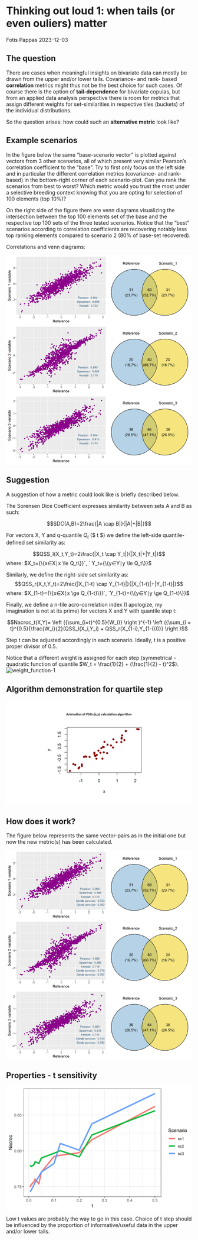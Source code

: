 Thinking out loud 1: when tails (or even ouliers) matter
================
Fotis Pappas
2023-12-03

## The question

There are cases when meaningful insights on bivariate data can mostly be
drawn from the upper and/or lower tails. Covariance- and rank- based
**correlation** metrics might thus not be the best choice for such
cases. Of course there is the option of **tail-dependence** for
bivariate copulas, but from an applied data analysis perspective there
is room for metrics that assign different weights for set-similarities
in respective tiles (buckets) of the individual distributions.

So the question arises: how could such an **alternative metric** look
like?

## Example scenarios

In the figure below the same “base-scenario vector” is plotted against
vectors from 3 other scenarios, all of which present very similar
Pearson’s correlation coefficient to the “base”. Try to first only focus
on the left side and in particular the different correlation metrics
(covariance- and rank- based) in the bottom-right corner of each
scenario-plot. Can you rank the scenarios from best to worst? Which
metric would you trust the most under a selective breeding context
knowing that you are opting for selection of 100 elements (top 10%)?

On the right side of the figure there are venn diagrams visualizing the
intersection between the top 100 elements set of the base and the
respective top 100 sets of the three tested scenarios. Notice that the
“best” scenarios according to correlation coefficients are recovering
notably less top ranking elements compared to scenario 2 (80% of
base-set recovered).

Correlations and venn diagrams:

<img src="NacroCor_files/figure-gfm/fig1-1.png" style="display: block; margin: auto;" />

## Suggestion

A suggestion of how a metric could look like is briefly described below.

The Sorensen Dice Coefficient expresses similarity between sets A and B
as such:

$$SDC(A,B)=2\frac{|A \cap B|}{|A|+|B|}$$

For vectors X, Y and q-quantile $Q_t$ (\$ t \$) we define the left-side
quantile-defined set similarity as:

$$QSS_l(X_t,Y_t)=2\frac{|X_t \cap Y_t|}{|X_t|+|Y_t|}$$ where:
$`X_t={\{x∈X∣x \le Q_t\}}`, ` Y_t={\{y∈Y∣y \le Q_t\}}`$

Similarly, we define the right-side set similarity as:
$$QSS_r(X_t,Y_t)=2\frac{|X_{1-t} \cap Y_{1-t}|}{|X_{1-t}|+|Y_{1-t}|}$$
where:
$`X_{1-t}={\{x∈X∣x \ge Q_{1-t}\}}`, `Y_{1-t}={\{y∈Y∣y \ge Q_{1-t}\}}`$

Finally, we define a n-tile acro-correlation index (I apologize, my
imagination is not at its prime) for vectors X and Y with quantile step
t:

$$Nacroc_t(X,Y)= \left ({\sum_{i=t}^{0.5}{W_i}} \right )^{-1} \left ({\sum_{i = t}^{0.5}{\frac{W_i}{2}(QSS_l(X_i,Y_i) + QSS_r(X_{1-i},Y_{1-i}))}} \right )$$

Step t can be adjusted accordingly in each scenario. Ideally, t is a
positive proper divisor of 0.5.

Notice that a different weight is assigned for each step (symmetrical -
quadratic function of quantile
$W_t = \frac{1}{2} + (\frac{1}{2} - t)^2$).
![weight_function-1](https://github.com/pappasfotios/NacroCor/assets/49454378/7f5d6ce2-33b6-473a-bc42-dd6ad28bb41d)

## Algorithm demonstration for quartile step

![](./output_gif.gif)

## How does it work?

The figure below represents the same vector-pairs as in the initial one
but now the new metric(s) has been calculated.

<img src="NacroCor_files/figure-gfm/fig 3-1.png" style="display: block; margin: auto;" />

## Properties - t sensitivity

<img src="NacroCor_files/figure-gfm/properties-1.png" style="display: block; margin: auto;" />

Low t values are probably the way to go in this case. Choice of t step should be influenced by the proportion of informative/useful data in the upper and/or lower tails.
